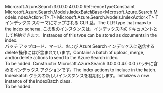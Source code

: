 <Type Name="IndexBatch&lt;T&gt;" FullName="Microsoft.Azure.Search.Models.IndexBatch&lt;T&gt;">
  <TypeSignature Language="C#" Value="public class IndexBatch&lt;T&gt; : Microsoft.Azure.Search.Models.IndexBatchBase&lt;Microsoft.Azure.Search.Models.IndexAction&lt;T&gt;,T&gt; where T : class" />
  <TypeSignature Language="ILAsm" Value=".class public auto ansi beforefieldinit IndexBatch`1&lt;class T&gt; extends Microsoft.Azure.Search.Models.IndexBatchBase`2&lt;class Microsoft.Azure.Search.Models.IndexAction`1&lt;!T&gt;, !T&gt;" />
  <TypeSignature Language="DocId" Value="T:Microsoft.Azure.Search.Models.IndexBatch`1" />
  <TypeSignature Language="VB.NET" Value="Public Class IndexBatch(Of T)&#xA;Inherits IndexBatchBase(Of IndexAction(Of T), T)" />
  <TypeSignature Language="F#" Value="type IndexBatch&lt;'T (requires 'T : null)&gt; = class&#xA;    inherit IndexBatchBase&lt;IndexAction&lt;'T&gt;, 'T (requires 'T : null)&gt;" />
  <AssemblyInfo>
    <AssemblyName>Microsoft.Azure.Search</AssemblyName>
    <AssemblyVersion>3.0.0.0</AssemblyVersion>
    <AssemblyVersion>4.0.0.0</AssemblyVersion>
  </AssemblyInfo>
  <TypeParameters>
    <TypeParameter Name="T">
      <Constraints>
        <ParameterAttribute>ReferenceTypeConstraint</ParameterAttribute>
      </Constraints>
    </TypeParameter>
  </TypeParameters>
  <Base>
    <BaseTypeName>Microsoft.Azure.Search.Models.IndexBatchBase&lt;Microsoft.Azure.Search.Models.IndexAction&lt;T&gt;,T&gt;</BaseTypeName>
    <BaseTypeArguments>
      <BaseTypeArgument TypeParamName="TAction">Microsoft.Azure.Search.Models.IndexAction&lt;T&gt;</BaseTypeArgument>
      <BaseTypeArgument TypeParamName="TDoc">T</BaseTypeArgument>
    </BaseTypeArguments>
  </Base>
  <Interfaces />
  <Docs>
    <typeparam name="T">
            <span data-ttu-id="35c93-101">インデックス スキーマにマップされる CLR 型。</span><span class="sxs-lookup"><span data-stu-id="35c93-101">The CLR type that maps to the index schema.</span></span> <span data-ttu-id="35c93-102">この型のインスタンスは、インデックス内のドキュメントとして格納できます。</span><span class="sxs-lookup"><span data-stu-id="35c93-102">Instances of this type can be stored as documents in the index.</span></span>
            </typeparam>
    <summary>
            <span data-ttu-id="35c93-103">バッチ アップロード、マージ、および Azure Search インデックスに送信する delete 操作にはが含まれています。</span><span class="sxs-lookup"><span data-stu-id="35c93-103">Contains a batch of upload, merge, and/or delete actions to send to the Azure Search index.</span></span>
            </summary>
    <remarks>To be added.</remarks>
  </Docs>
  <Members>
    <Member MemberName=".ctor">
      <MemberSignature Language="C#" Value="public IndexBatch (System.Collections.Generic.IEnumerable&lt;Microsoft.Azure.Search.Models.IndexAction&lt;T&gt;&gt; actions);" />
      <MemberSignature Language="ILAsm" Value=".method public hidebysig specialname rtspecialname instance void .ctor(class System.Collections.Generic.IEnumerable`1&lt;class Microsoft.Azure.Search.Models.IndexAction`1&lt;!T&gt;&gt; actions) cil managed" />
      <MemberSignature Language="DocId" Value="M:Microsoft.Azure.Search.Models.IndexBatch`1.#ctor(System.Collections.Generic.IEnumerable{Microsoft.Azure.Search.Models.IndexAction{`0}})" />
      <MemberSignature Language="VB.NET" Value="Public Sub New (actions As IEnumerable(Of IndexAction(Of T)))" />
      <MemberSignature Language="F#" Value="new Microsoft.Azure.Search.Models.IndexBatch&lt;'T (requires 'T : null)&gt; : seq&lt;Microsoft.Azure.Search.Models.IndexAction&lt;'T&gt;&gt; -&gt; Microsoft.Azure.Search.Models.IndexBatch&lt;'T (requires 'T : null)&gt;" Usage="new Microsoft.Azure.Search.Models.IndexBatch&lt;'T (requires 'T : null)&gt; actions" />
      <MemberType>Constructor</MemberType>
      <AssemblyInfo>
        <AssemblyName>Microsoft.Azure.Search</AssemblyName>
        <AssemblyVersion>3.0.0.0</AssemblyVersion>
        <AssemblyVersion>4.0.0.0</AssemblyVersion>
      </AssemblyInfo>
      <Parameters>
        <Parameter Name="actions" Type="System.Collections.Generic.IEnumerable&lt;Microsoft.Azure.Search.Models.IndexAction&lt;T&gt;&gt;" />
      </Parameters>
      <Docs>
        <param name="actions"><span data-ttu-id="35c93-104">バッチに含めるインデックス アクションです。</span><span class="sxs-lookup"><span data-stu-id="35c93-104">The index actions to include in the batch.</span></span></param>
        <summary>
            <span data-ttu-id="35c93-105">IndexBatch クラスの新しいインスタンスを初期化します。</span><span class="sxs-lookup"><span data-stu-id="35c93-105">Initializes a new instance of the IndexBatch class.</span></span>
            </summary>
        <remarks>To be added.</remarks>
      </Docs>
    </Member>
  </Members>
</Type>